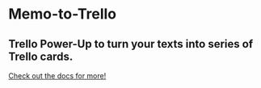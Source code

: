 # Memo-to-Trello

## Trello Power-Up to turn your texts into series of Trello cards.

[Check out the docs for more!](/index.md)